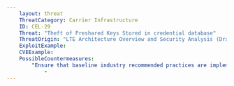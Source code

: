 ```yaml
---
    layout: threat
    ThreatCategory: Carrier Infrastructure
    ID: CEL-29
    Threat: "Theft of Preshared Keys Stored in credential database"
    ThreatOrigin: "LTE Architecture Overview and Security Analysis (Draft NISTIR 8071) [^166]"
    ExploitExample:
    CVEExample:
    PossibleCountermeasures:
        "Ensure that baseline industry recommended practices are implemented and validated":
            - 
---
```

